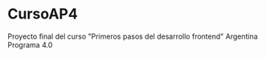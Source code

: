 # CursoAP4
Proyecto final del curso
"Primeros pasos del desarrollo frontend"
Argentina Programa 4.0

